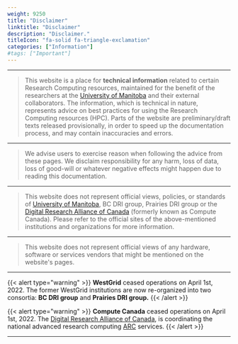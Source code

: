 ```yaml
---
weight: 9250
title: "Disclaimer"
linktitle: "Disclaimer"
description: "Disclaimer."
titleIcon: "fa-solid fa-triangle-exclamation"
categories: ["Information"]
#tags: ["Important"]
---
```


---

> This website is a place for __technical information__ related to certain Research Computing resources, maintained for the benefit of the researchers at the [University of Manitoba](https://umanitoba.ca/) and their external collaborators. The information, which is technical in nature, represents advice on best practices for using the Research Computing resources (HPC). Parts of the website are preliminary/draft texts released provisionally, in order to speed up the documentation process, and may contain inaccuracies and errors.

---

> We advise users to exercise reason when following the advice from these pages. We disclaim responsibility for any harm, loss of data, loss of good-will or whatever negative effects might happen due to reading this documentation.

---

> This website does not represent official views, policies, or standards of [University of Manitoba](https://umanitoba.ca/governance/governing-documents "UofM Governance"), BC DRI group, Prairies DRI group or the [Digital Research Alliance of Canada](https://alliancecan.ca/) (formerly known as Compute Canada). Please refer to the official sites of the above-mentioned institutions and organizations for more information.

---

> This website does not represent official views of any hardware, software or services vendors that might be mentioned on the website's pages.

---

{{< alert type="warning" >}}
__WestGrid__ ceased operations on April 1st, 2022. The former WestGrid institutions are now re-organized into two consortia: __BC DRI group__ and __Prairies DRI group.__
{{< /alert >}}

{{< alert type="warning" >}}
__Compute Canada__ ceased operations on April 1st, 2022. The [Digital Research Alliance of Canada](https://alliancecan.ca/), is coordinating the national advanced research computing [ARC](https://alliancecan.ca/en/services/advanced-research-computing) services.
{{< /alert >}}

---

<!-- Changes and update:
* Last revision: Aug 28, 2024. 
-->

